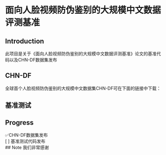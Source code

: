 # 面向人脸视频防伪鉴别的大规模中文数据评测基准
## Introduction
此项目是关于《面向人脸视频防伪鉴别的大规模中文数据评测基准》论文的基准代码以及CHN-DF数据集发布
## CHN-DF
全球首个人脸视频防伪鉴别的大规模中文数据集CHN-DF可在下面的链接中下载：
## 基准测试
## Progress
<div>✅CHN-DF数据集发布</div>
<div> [ ] 基准测试代码发布</div>
## Note
我们非常感谢
